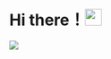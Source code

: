 # Hi there！<img src = "https://raw.githubusercontent.com/MartinHeinz/MartinHeinz/master/wave.gif" width = "30px">
<img align="center" src="https://github-readme-stats.vercel.app/api/top-langs/?username=KogaYamada&theme=<THEME_NAME>" />
<!--
**KogaYamada/KogaYamada** is a ✨ _special_ ✨ repository because its `README.md` (this file) appears on your GitHub profile.

Here are some ideas to get you started:

- 🔭 I’m currently working on ...
- 🌱 I’m currently learning ...
- 👯 I’m looking to collaborate on ...
- 🤔 I’m looking for help with ...
- 💬 Ask me about ...
- 📫 How to reach me: ...
- 😄 Pronouns: ...
- ⚡ Fun fact: ...
-->
